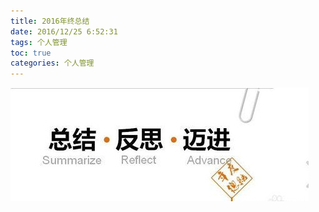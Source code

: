 ```yaml
---
title: 2016年终总结
date: 2016/12/25 6:52:31
tags: 个人管理
toc: true
categories: 个人管理
---
```

![image](2016-年终总结/年终总结.jpg)
